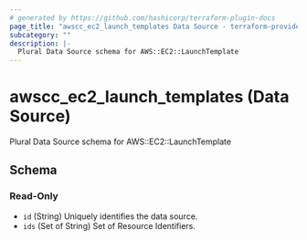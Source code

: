 ```yaml
---
# generated by https://github.com/hashicorp/terraform-plugin-docs
page_title: "awscc_ec2_launch_templates Data Source - terraform-provider-awscc"
subcategory: ""
description: |-
  Plural Data Source schema for AWS::EC2::LaunchTemplate
---
```


# awscc_ec2_launch_templates (Data Source)

Plural Data Source schema for AWS::EC2::LaunchTemplate



<!-- schema generated by tfplugindocs -->
## Schema

### Read-Only

- `id` (String) Uniquely identifies the data source.
- `ids` (Set of String) Set of Resource Identifiers.
